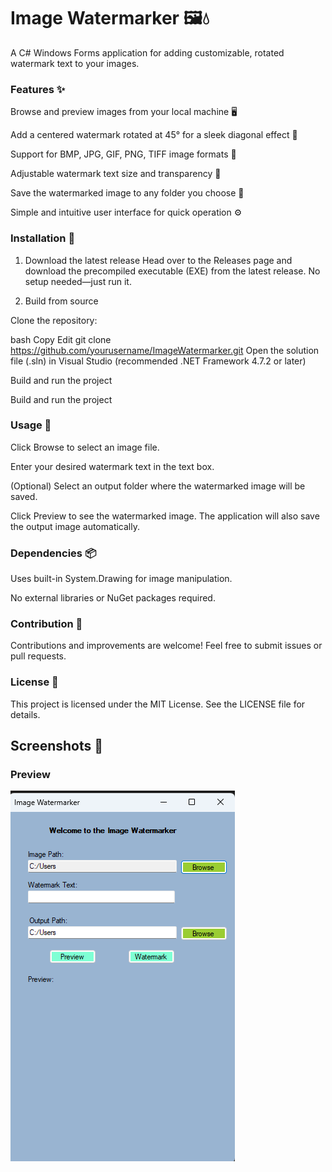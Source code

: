 # Image Watermarker 🖼️💧
A C# Windows Forms application for adding customizable, rotated watermark text to your images.

### Features ✨
Browse and preview images from your local machine 🖥️

Add a centered watermark rotated at 45° for a sleek diagonal effect 🔄

Support for BMP, JPG, GIF, PNG, TIFF image formats 📁

Adjustable watermark text size and transparency 🎨

Save the watermarked image to any folder you choose 💾

Simple and intuitive user interface for quick operation ⚙️

### Installation 🚀

1. Download the latest release
Head over to the Releases page and download the precompiled executable (EXE) from the latest release. No setup needed—just run it.

2. Build from source

Clone the repository:

bash
Copy
Edit
git clone https://github.com/yourusername/ImageWatermarker.git
Open the solution file (.sln) in Visual Studio (recommended .NET Framework 4.7.2 or later)

Build and run the project

Build and run the project

### Usage 🎯
Click Browse to select an image file.

Enter your desired watermark text in the text box.

(Optional) Select an output folder where the watermarked image will be saved.

Click Preview to see the watermarked image. The application will also save the output image automatically.

### Dependencies 📦
Uses built-in System.Drawing for image manipulation.

No external libraries or NuGet packages required.

### Contribution 🤝
Contributions and improvements are welcome! Feel free to submit issues or pull requests.

### License 📄
This project is licensed under the MIT License. See the LICENSE file for details.

## Screenshots 📸

### Preview 
![Preview](screenshots/image.png)
